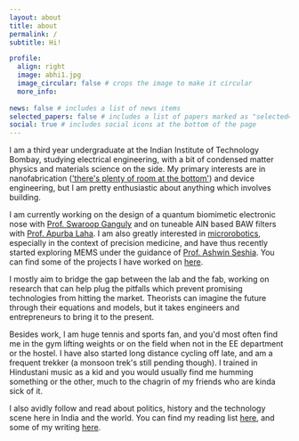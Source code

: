 ```yaml
---
layout: about
title: about
permalink: /
subtitle: Hi!

profile:
  align: right
  image: abhi1.jpg
  image_circular: false # crops the image to make it circular
  more_info: 
  
news: false # includes a list of news items
selected_papers: false # includes a list of papers marked as "selected=(true)"
social: true # includes social icons at the bottom of the page
---
```


I am a third year undergraduate at the Indian Institute of Technology Bombay, studying electrical engineering, with a bit of condensed matter physics and materials science on the side. My primary interests are in nanofabrication (['there's plenty of room at the bottom'](https://en.wikipedia.org/wiki/There%27s_Plenty_of_Room_at_the_Bottom)) and device engineering, but I am pretty enthusiastic about anything which involves building. 

I am currently working on the design of a quantum biomimetic electronic nose with [Prof. Swaroop Ganguly](https://www.ee.iitb.ac.in/wiki/faculty/sganguly) and on tuneable AlN based BAW filters with [Prof. Apurba Laha](https://www.ee.iitb.ac.in/web/people/apurba-laha/). I am also greatly interested in [microrobotics](https://en.wikipedia.org/wiki/Microbotics), especially in the context of precision medicine, and have thus recently started exploring MEMS under the guidance of [Prof. Ashwin Seshia](https://scholar.google.fi/citations?hl=en&user=4zYpg5kAAAAJ). You can find some of the projects I have worked on [here](https://abhineet-agarwal.github.io/projects/). 

I mostly aim to bridge the gap between the lab and the fab, working on research that can help plug the pitfalls which prevent promising technologies from hitting the market. Theorists can imagine the future through their equations and models, but it takes engineers and entrepreneurs to bring it to the present. 

Besides work, I am huge tennis and sports fan, and you'd most often find me in the gym lifting weights or on the field when not in the EE department or the hostel. I have also started long distance cycling off late, and am a frequent trekker (a monsoon trek's still pending though). I trained in Hindustani music as a kid and you would usually find me humming something or the other, much to the chagrin of my friends who are kinda sick of it. 

I also avidly follow and read about politics, history and the technology scene here in India and the world. You can find my reading list [here](https://www.goodreads.com/user/show/52986688-abhineet-agarwal), and some of my writing [here](https://abhineet-agarwal.github.io/blog/).


